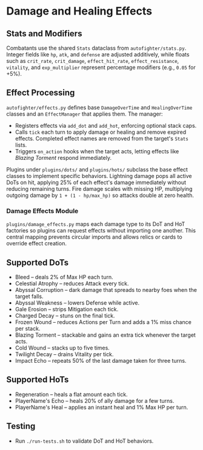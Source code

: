 # Damage and Healing Effects

## Stats and Modifiers
Combatants use the shared `Stats` dataclass from `autofighter/stats.py`. Integer fields like `hp`, `atk`, and `defense` are adjusted additively, while floats such as `crit_rate`, `crit_damage`, `effect_hit_rate`, `effect_resistance`, `vitality`, and `exp_multiplier` represent percentage modifiers (e.g., `0.05` for +5%).

## Effect Processing
`autofighter/effects.py` defines base `DamageOverTime` and `HealingOverTime` classes and an `EffectManager` that applies them. The manager:
- Registers effects via `add_dot` and `add_hot`, enforcing optional stack caps.
- Calls `tick` each turn to apply damage or healing and remove expired effects. Completed effect names are removed from the target's `Stats` lists.
- Triggers `on_action` hooks when the target acts, letting effects like *Blazing Torment* respond immediately.

Plugins under `plugins/dots/` and `plugins/hots/` subclass the base effect classes to implement specific behaviors.
Lightning damage pops all active DoTs on hit, applying 25% of each effect's damage immediately without reducing remaining turns.
Fire damage scales with missing HP, multiplying outgoing damage by `1 + (1 - hp/max_hp)` so attacks double at zero health.

### Damage Effects Module
`plugins/damage_effects.py` maps each damage type to its DoT and HoT factories so plugins can request effects without importing one another. This central mapping prevents circular imports and allows relics or cards to override effect creation.

## Supported DoTs
- Bleed – deals 2% of Max HP each turn.
- Celestial Atrophy – reduces Attack every tick.
- Abyssal Corruption – dark damage that spreads to nearby foes when the target falls.
- Abyssal Weakness – lowers Defense while active.
- Gale Erosion – strips Mitigation each tick.
- Charged Decay – stuns on the final tick.
- Frozen Wound – reduces Actions per Turn and adds a 1% miss chance per stack.
- Blazing Torment – stackable and gains an extra tick whenever the target acts.
- Cold Wound – stacks up to five times.
- Twilight Decay – drains Vitality per tick.
- Impact Echo – repeats 50% of the last damage taken for three turns.

## Supported HoTs
- Regeneration – heals a flat amount each tick.
- PlayerName's Echo – heals 20% of ally damage for a few turns.
- PlayerName's Heal – applies an instant heal and 1% Max HP per turn.

## Testing
- Run `./run-tests.sh` to validate DoT and HoT behaviors.
